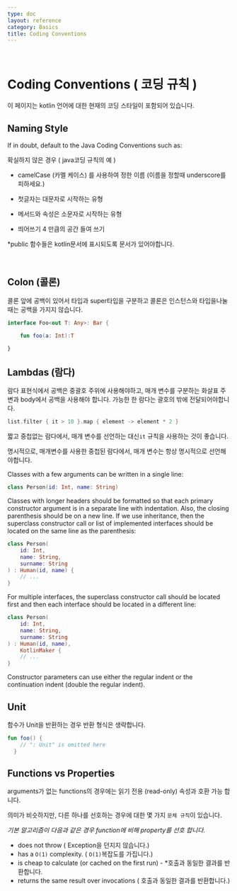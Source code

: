 ```yaml
---
type: doc
layout: reference
category: Basics
title: Coding Conventions
---
```


 

# Coding Conventions ( 코딩 규칙 )

이 페이지는 kotlin 언어에 대한 현재의 코딩 스타일이 포함되어 있습니다.


## Naming Style
If in doubt, default to the Java Coding Conventions such as:

확실하지 않은 경우 ( java코딩 규칙의 예 )


* camelCase (카멜 케이스) 를 사용하여 정한 이름 (이름을 정할때 underscore를 피하세요.)

* 첫글자는 대문자로 시작하는 유형

* 메서드와 속성은 소문자로 시작하는 유형

* 띄어쓰기 4 만큼의 공간 들여 쓰기

*public 함수들은 kotlin문서에 표시되도록 문서가 있어야합니다.

 

## Colon (콜론)

콜론 앞에 공백이 있어서 타입과 super타입을 구분하고 콜론은 인스턴스와 타입을나눌때는 공백을 가지지 않습니다.

```kotlin
interface Foo<out T: Any>: Bar {

    fun foo(a: Int):T

}
```



## Lambdas (람다)

람다 표현식에서 공백은 중괄호 주위에 사용해야하고, 매개 변수를 구분하는 화살표 주변과 body에서 공백을 사용해야 합니다. 가능한 한 람다는 괄호의 밖에 전달되어야합니다.

``` kotlin
list.filter { it > 10 }.map { element -> element * 2 }
```

 짧고 중첩없는 람다에서, 매개 변수를 선언하는 대신`it` 규칙을 사용하는 것이 좋습니다. 

 명시적으로, 매개변수를 사용한 중첩된 람다에서, 매개 변수는 항상 명시적으로 선언해야합니다.

Classes with a few arguments can be written in a single line:

```kotlin 
class Person(id: Int, name: String)
```

Classes with longer headers should be formatted so that each primary constructor argument is in a separate line with indentation.
Also, the closing parenthesis should be on a new line. If we use inheritance, then the superclass constructor call or list of implemented interfaces
should be located on the same line as the parenthesis:

```kotlin 
class Person(
    id: Int, 
    name: String,
    surname: String
) : Human(id, name) {
    // ...
}
```

For multiple interfaces, the superclass constructor call should be located first and then each interface should be located in a different line:

```kotlin 
class Person(
    id: Int, 
    name: String,
    surname: String
) : Human(id, name),
    KotlinMaker {
    // ...
}
```

Constructor parameters can use either the regular indent or the continuation indent (double the regular indent).
   

  ## Unit

함수가 Unit을 반환하는 경우 반환 형식은 생략합니다.

``` kotlin
fun foo() {
    // ": Unit" is omitted here
  }
```



  ## Functions vs Properties 

arguments가 없는 functions의 경우에는 읽기 전용 (read-only) 속성과 호환 가능 합니다. 

의미가 비슷하지만, 다른 하나를 선호하는 경우에 대한 몇 가지 `문체 규칙`이 있습니다.



*기본 알고리즘이 다음과 같은 경우 function에 비해 property를 선호 합니다.*

* does not throw ( Exception을 던지지 않습니다.)
* has a `O(1)` complexity. ( `O(1)`복잡도를 가집니다.)
* is cheap to calculate (or caсhed on the first run) - *호출과 동일한 결과를 반환합니다.
* returns the same result over invocations ( 호출과 동일한 결과를 반환합니다.)

